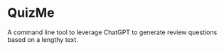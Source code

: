 # QuizMe
A command line tool to leverage ChatGPT to generate review questions based on a lengthy text.
